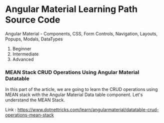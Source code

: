 # Angular Material Learning Path Source Code
Angular Material - Components, CSS, Form Controls, Navigation, Layouts, Popups, Modals, DataTypes

1. Beginner
2. Intermediate
3. Advanced

### MEAN Stack CRUD Operations Using Angular Material Datatable
In this part of the article, we are going to learn the CRUD operations using MEAN stack with the Angular Material Data table component. Let's understand the MEAN Stack.

Link : https://www.dotnettricks.com/learn/angularmaterial/datatable-crud-operations-mean-stack
